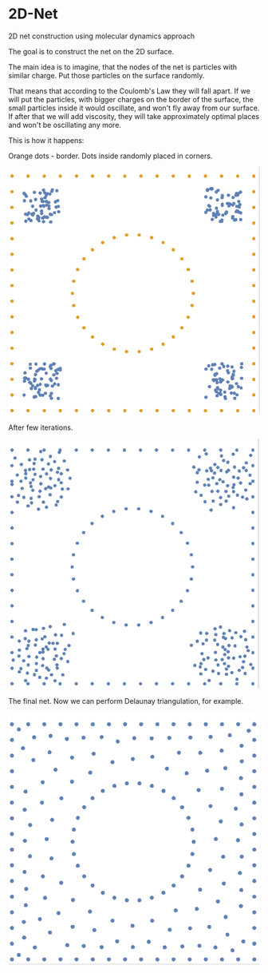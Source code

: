 # 2D-Net
2D net construction using molecular dynamics approach

The goal is to construct the net on the 2D surface. 

The main idea is to imagine, that the nodes of the net is particles with similar charge.
Put those particles on the surface randomly. 

That means that according to the Coulomb's Law they will fall apart. 
If we will put the particles, with bigger charges on the border of the surface, the small particles inside it would oscillate, 
and won't fly away from our surface. If after that we will add viscosity, they will take approximately optimal places and 
won't be oscillating any more. 

This is how it happens:


Orange dots - border. Dots inside randomly placed in corners. 

![alt text](https://github.com/EkaterinaO/2D-Net/blob/master/img/step1.png)


After few iterations. 

![alt text](https://github.com/EkaterinaO/2D-Net/blob/master/img/step2.png)


The final net. Now we can perform Delaunay triangulation, for example. 

![alt text](https://github.com/EkaterinaO/2D-Net/blob/master/img/step3.png)

